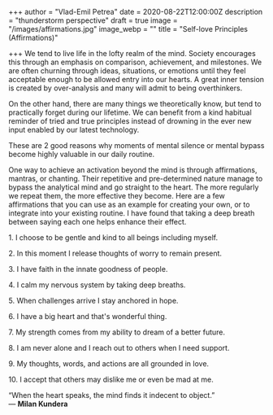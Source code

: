 +++
author = "Vlad-Emil Petrea"
date = 2020-08-22T12:00:00Z
description = "thunderstorm perspective"
draft = true
image = "/images/affirmations.jpg"
image_webp = ""
title = "Self-love Principles (Affirmations)"

+++
We tend to live life in the lofty realm of the mind. Society encourages this through an emphasis on comparison, achievement, and milestones. We are often churning through ideas, situations, or emotions until they feel acceptable enough to be allowed entry into our hearts. A great inner tension is created by over-analysis and many will admit to being overthinkers. 

On the other hand, there are many things we theoretically know, but tend to practically forget during our lifetime. We can benefit from a kind habitual reminder of tried and true principles instead of drowning in the ever new input enabled by our latest technology. 

These are 2 good reasons why moments of mental silence or mental bypass become highly valuable in our daily routine.

One way to achieve an activation beyond the mind is through affirmations, mantras, or chanting. Their repetitive and pre-determined nature manage to bypass the analytical mind and go straight to the heart. The more regularly we repeat them, the more effective they become. Here are a few affirmations that you can use as an example for creating your own, or to integrate into your existing routine. I have found that taking a deep breath between saying each one helps enhance their effect.  

1\. I choose to be gentle and kind to all beings including myself.

2\. In this moment I release thoughts of worry to remain present.

3\. I have faith in the innate goodness of people.

4\. I calm my nervous system by taking deep breaths.

5\. When challenges arrive I stay anchored in hope.

6\. I have a big heart and that's wonderful thing.

7\. My strength comes from my ability to dream of a better future.

8\. I am never alone and I reach out to others when I need support.

9\. My thoughts, words, and actions are all grounded in love.

10\. I accept that others may dislike me or even be mad at me.

“When the heart speaks, the mind finds it indecent to object.”  
― **Milan Kundera**